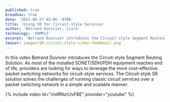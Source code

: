 ```yaml
---
published: true
breadnav: true
date: '2021-09-27 03:06 -0700'
title: 'Using SR for Circuit-style Services'
author: 'Betrand Duvivier, Cisco'
technology: 'SRMPLS'
excerpt: 'Betrand Duvivier introduces the Circuit-style Segment Routing solution'
teaser: images/SR-circuit-style-video-thumbnail.png
---    
```

In this video Betrand Duvivier introduces the Circuit-style Segment Routing Solution. As most of the installed SONET/SDH/PDH equipment reaches end of life, providers are looking for ways to leverage the more cost-effective packet switching networks for circuit-style services. The Circuit-style SR solution solves the challenges of running classic circuit services over a packet switching network in a simple and scalable manner.

{% include video id="/mtRNzrUvFBE" provider="youtube" %}
